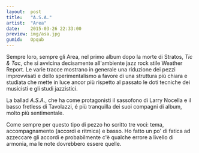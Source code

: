 ```yaml
---
layout:  post
title:   "A.S.A."
artist:  "Area"
date:    2015-03-26 22:33:00
preview: img/asa.jpg
gumid:   Opqub
---
```

Sempre loro, sempre gli Area, nel primo album dopo la morte di Stratos, *Tic &
Tac*, che si avvicina decisamente all'ambiente jazz rock stile Weather Report.
Le varie tracce mostrano in generale una riduzione dei pezzi improvvisati e
dello sperimentalismo a favore di una struttura più chiara e studiata che mette
in luce ancor più rispetto al passato le doti tecniche dei musicisti e gli
studi jazzistici.

La ballad *A.S.A*., che ha come protagonisti il sassofono di Larry Nocella e il
basso fretless di Tavolazzi, é più tranquilla dei suoi compagni di album, molto
più sentimentale.

Come sempre per questo tipo di pezzo ho scritto tre voci: tema, accompagnamento
(accordi e ritmica) e basso. Ho fatto un po' di fatica ad azzeccare gli accordi
e probabilmente c'è qualche errore a livello di armonia, ma le note dovrebbero
essere quelle.
